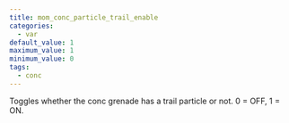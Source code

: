 ```yaml
---
title: mom_conc_particle_trail_enable
categories:
  - var
default_value: 1
maximum_value: 1
minimum_value: 0
tags:
  - conc
---
```


Toggles whether the conc grenade has a trail particle or not. 0 = OFF, 1 = ON.
